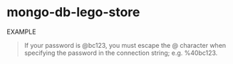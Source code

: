 # mongo-db-lego-store

EXAMPLE

> If your password is @bc123, you must escape the @ character when specifying the password in the connection string; e.g. %40bc123.
